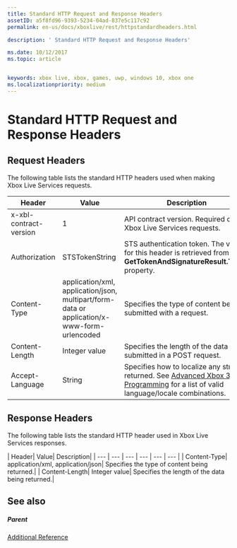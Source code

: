 ```yaml
---
title: Standard HTTP Request and Response Headers
assetID: a5f8fd96-9393-5234-04ad-837e5c117c92
permalink: en-us/docs/xboxlive/rest/httpstandardheaders.html

description: ' Standard HTTP Request and Response Headers'

ms.date: 10/12/2017
ms.topic: article


keywords: xbox live, xbox, games, uwp, windows 10, xbox one
ms.localizationpriority: medium
---
```



# Standard HTTP Request and Response Headers
 
<a id="ID4ES"></a>

 
## Request Headers
 
The following table lists the standard HTTP headers used when making Xbox Live Services requests.
 
| Header| Value| Description| 
| --- | --- | --- | 
| x-xbl-contract-version| 1| API contract version. Required on all Xbox Live Services requests.| 
| Authorization| STSTokenString| STS authentication token. The value for this header is retrieved from the <b>GetTokenAndSignatureResult.Token</b> property. | 
| Content-Type| application/xml, application/json, multipart/form-data or application/x-www-form-urlencoded| Specifies the type of content being submitted with a request.| 
| Content-Length| Integer value| Specifies the length of the data being submitted in a POST request.| 
| Accept-Language | String| Specifies how to localize any strings returned. See <a href="http://msdn.microsoft.com/en-us/library/bb975829.aspx">Advanced Xbox 360 Programming</a> for a list of valid language/locale combinations.| 
  
<a id="ID4E6C"></a>

 
## Response Headers
 
The following table lists the standard HTTP header used in Xbox Live Services responses.
 
| Header| Value| Description| 
| --- | --- | --- | --- | --- | --- | 
| Content-Type| application/xml, application/json| Specifies the type of content being returned.| 
| Content-Length| Integer value| Specifies the length of the data being returned.| 
  
<a id="ID4EEE"></a>

 
## See also
 
<a id="ID4EGE"></a>

 
##### Parent  

[Additional Reference](atoc-xboxlivews-reference-additional.md)

   